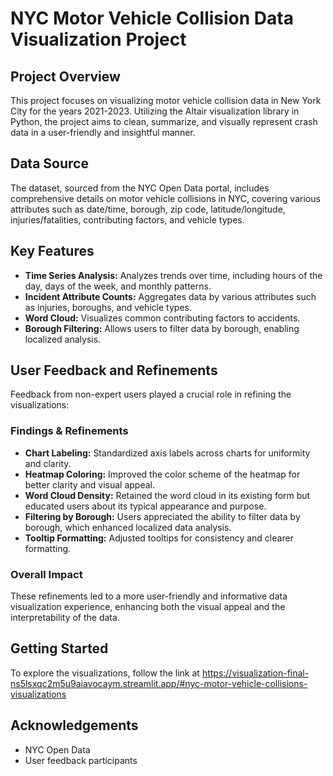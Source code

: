 # NYC Motor Vehicle Collision Data Visualization Project

## Project Overview
This project focuses on visualizing motor vehicle collision data in New York City for the years 2021-2023. Utilizing the Altair visualization library in Python, the project aims to clean, summarize, and visually represent crash data in a user-friendly and insightful manner.

## Data Source
The dataset, sourced from the NYC Open Data portal, includes comprehensive details on motor vehicle collisions in NYC, covering various attributes such as date/time, borough, zip code, latitude/longitude, injuries/fatalities, contributing factors, and vehicle types.

## Key Features
- **Time Series Analysis:** Analyzes trends over time, including hours of the day, days of the week, and monthly patterns.
- **Incident Attribute Counts:** Aggregates data by various attributes such as injuries, boroughs, and vehicle types.
- **Word Cloud:** Visualizes common contributing factors to accidents.
- **Borough Filtering:** Allows users to filter data by borough, enabling localized analysis.

## User Feedback and Refinements
Feedback from non-expert users played a crucial role in refining the visualizations:

### Findings & Refinements
- **Chart Labeling:** Standardized axis labels across charts for uniformity and clarity.
- **Heatmap Coloring:** Improved the color scheme of the heatmap for better clarity and visual appeal.
- **Word Cloud Density:** Retained the word cloud in its existing form but educated users about its typical appearance and purpose.
- **Filtering by Borough:** Users appreciated the ability to filter data by borough, which enhanced localized data analysis.
- **Tooltip Formatting:** Adjusted tooltips for consistency and clearer formatting.

### Overall Impact
These refinements led to a more user-friendly and informative data visualization experience, enhancing both the visual appeal and the interpretability of the data.

## Getting Started
To explore the visualizations, follow the link at https://visualization-final-ns5lsxqc2m5u9aiavocaym.streamlit.app/#nyc-motor-vehicle-collisions-visualizations


## Acknowledgements
- NYC Open Data
- User feedback participants
